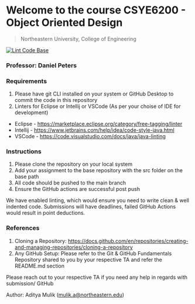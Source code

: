 # Welcome to the course CSYE6200 - Object Oriented Design
> Northeastern University, College of Engineering

[![Lint Code Base](https://github.com/CSYE6200-Object-Oriented-Design/Object-Oriented-Design-Template-Repository/actions/workflows/super-linter.yml/badge.svg)](https://github.com/CSYE6200-Object-Oriented-Design/Object-Oriented-Design-Template-Repository/actions/workflows/super-linter.yml)


### Professor: Daniel Peters

### Requirements
1. Please have git CLI installed on your system or GitHub Desktop to commit the code in this repository
2. Linters for Eclipse or Intellij or VSCode (As per your choise of IDE for development)
- Eclipse - <https://marketplace.eclipse.org/category/free-tagging/linter>
- Intellij - <https://www.jetbrains.com/help/idea/code-style-java.html>
- VSCode - <https://code.visualstudio.com/docs/java/java-linting>

### Instructions
1. Please clone the repository on your local system
2. Add your assignment to the base repository with the src folder on the base path
4. All code should be pushed to the main branch
3. Ensure the GitHub actions are successful post push

We have enabled linting, which would ensure you need to write clean & well indented code.
Submissions will have deadlines, failed GitHub Actions would result in point deductions.

### References
1. Cloning a Repository: <https://docs.github.com/en/repositories/creating-and-managing-repositories/cloning-a-repository>
2. Any GitHub Setup: Please refer to the Git & GitHub Fundamentals Repository shared to you by your respective TA and refer the README.md section

Please reach out to your respective TA if you need any help in regards with submission/ GitHub

Author: Aditya Mulik (mulik.a@northeastern.edu)
